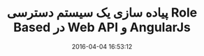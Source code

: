 ---
layout: post
title: "پیاده سازی یک سیستم دسترسی Role Based در Web API و AngularJs"
date: 2016-04-04 16:53:12
section: article
tags: js angular
link: "http://www.dotnettips.info/post/2367/%D9%BE%DB%8C%D8%A7%D8%AF%D9%87-%D8%B3%D8%A7%D8%B2%DB%8C-%DB%8C%DA%A9-%D8%B3%DB%8C%D8%B3%D8%AA%D9%85-%D8%AF%D8%B3%D8%AA%D8%B1%D8%B3%DB%8C-role-based-%D8%AF%D8%B1-web-api-%D9%88-angularjs-%D8%A8%D8%AE%D8%B4-%D8%A7%D9%88%D9%84"
user: "نوید کاشانی"
user_link: "http://navid.kashani.ir/"
---